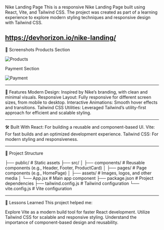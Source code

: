 Nike Landing Page
This is a responsive Nike Landing Page built using React, Vite, and Tailwind CSS. The project was created as part of a learning experience to explore modern styling techniques and responsive design with Tailwind CSS.


https://devhorizon.io/nike-landing/
---

📸 Screenshots
Products Section

![Products](https://github.com/user-attachments/assets/8975e535-a682-4e00-b95f-3fe1f613303e)


Payment Section

![Payment](https://github.com/user-attachments/assets/7a0cb751-c810-4cc1-91c3-bea35bbfa914)

---

🚀 Features
Modern Design: Inspired by Nike’s branding, with clean and minimal visuals.
Responsive Layout: Fully responsive for different screen sizes, from mobile to desktop.
Interactive Animations: Smooth hover effects and transitions.
Tailwind CSS Utilities: Leveraged Tailwind’s utility-first approach for efficient and scalable styling.

---

🛠️ Built With
React: For building a reusable and component-based UI.
Vite: For fast builds and an optimized development experience.
Tailwind CSS: For modern styling and responsiveness.

---

📂 Project Structure

├── public/          # Static assets
├── src/
│   ├── components/  # Reusable components (e.g., Header, Footer, ProductCard)
│   ├── pages/       # Page components (e.g., HomePage)
│   ├── assets/      # Images, logos, and other media
│   └── App.jsx      # Main app component
├── package.json     # Project dependencies
├── tailwind.config.js  # Tailwind configuration
└── vite.config.js   # Vite configuration

---

🧩 Lessons Learned
This project helped me:

Explore Vite as a modern build tool for faster React development.
Utilize Tailwind CSS for scalable and responsive styling.
Understand the importance of component-based design and reusability.




